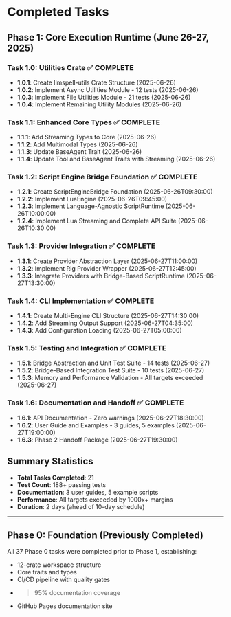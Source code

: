 # Completed Tasks

## Phase 1: Core Execution Runtime (June 26-27, 2025)

### Task 1.0: Utilities Crate ✅ COMPLETE
- **1.0.1**: Create llmspell-utils Crate Structure (2025-06-26)
- **1.0.2**: Implement Async Utilities Module - 12 tests (2025-06-26)
- **1.0.3**: Implement File Utilities Module - 21 tests (2025-06-26)
- **1.0.4**: Implement Remaining Utility Modules (2025-06-26)

### Task 1.1: Enhanced Core Types ✅ COMPLETE
- **1.1.1**: Add Streaming Types to Core (2025-06-26)
- **1.1.2**: Add Multimodal Types (2025-06-26)
- **1.1.3**: Update BaseAgent Trait (2025-06-26)
- **1.1.4**: Update Tool and BaseAgent Traits with Streaming (2025-06-26)

### Task 1.2: Script Engine Bridge Foundation ✅ COMPLETE
- **1.2.1**: Create ScriptEngineBridge Foundation (2025-06-26T09:30:00)
- **1.2.2**: Implement LuaEngine (2025-06-26T09:45:00)
- **1.2.3**: Implement Language-Agnostic ScriptRuntime (2025-06-26T10:00:00)
- **1.2.4**: Implement Lua Streaming and Complete API Suite (2025-06-26T10:30:00)

### Task 1.3: Provider Integration ✅ COMPLETE
- **1.3.1**: Create Provider Abstraction Layer (2025-06-27T11:00:00)
- **1.3.2**: Implement Rig Provider Wrapper (2025-06-27T12:45:00)
- **1.3.3**: Integrate Providers with Bridge-Based ScriptRuntime (2025-06-27T13:30:00)

### Task 1.4: CLI Implementation ✅ COMPLETE
- **1.4.1**: Create Multi-Engine CLI Structure (2025-06-27T14:30:00)
- **1.4.2**: Add Streaming Output Support (2025-06-27T04:35:00)
- **1.4.3**: Add Configuration Loading (2025-06-27T05:00:00)

### Task 1.5: Testing and Integration ✅ COMPLETE
- **1.5.1**: Bridge Abstraction and Unit Test Suite - 14 tests (2025-06-27)
- **1.5.2**: Bridge-Based Integration Test Suite - 10 tests (2025-06-27)
- **1.5.3**: Memory and Performance Validation - All targets exceeded (2025-06-27)

### Task 1.6: Documentation and Handoff ✅ COMPLETE
- **1.6.1**: API Documentation - Zero warnings (2025-06-27T18:30:00)
- **1.6.2**: User Guide and Examples - 3 guides, 5 examples (2025-06-27T19:00:00)
- **1.6.3**: Phase 2 Handoff Package (2025-06-27T19:30:00)

## Summary Statistics

- **Total Tasks Completed**: 21
- **Test Count**: 188+ passing tests
- **Documentation**: 3 user guides, 5 example scripts
- **Performance**: All targets exceeded by 1000x+ margins
- **Duration**: 2 days (ahead of 10-day schedule)

---

## Phase 0: Foundation (Previously Completed)

All 37 Phase 0 tasks were completed prior to Phase 1, establishing:
- 12-crate workspace structure
- Core traits and types
- CI/CD pipeline with quality gates
- >95% documentation coverage
- GitHub Pages documentation site